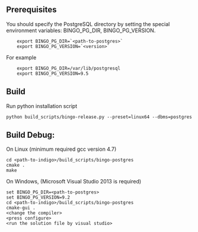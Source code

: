 ## Prerequisites 

You should specify the PostgreSQL directory by setting the special environment variables: BINGO_PG_DIR, BINGO_PG_VERSION. 

```
	export BINGO_PG_DIR=`<path-to-postgres>`
	export BINGO_PG_VERSION=`<version>`
```
For example
```
	export BINGO_PG_DIR=/var/lib/postgresql
	export BINGO_PG_VERSION=9.5
```

## Build

Run python installation script

```
python build_scripts/bingo-release.py --preset=linux64 --dbms=postgres
```

## Build Debug:
  

  On Linux (minimum required gcc version 4.7)


	cd <path-to-indigo>/build_scripts/bingo-postgres
	cmake .
	make

  On Windows, (Microsoft Visual Studio 2013 is required)

	set BINGO_PG_DIR=<path-to-postgres>
	set BINGO_PG_VERSION=9.2
	cd <path-to-indigo>/build_scripts/bingo-postgres
	cmake-gui .
	<change the compiler>
	<press configure>
	<run the solution file by visual studio>




